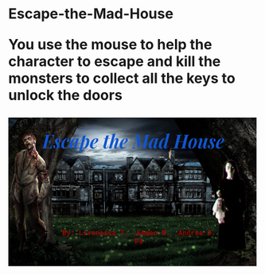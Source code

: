 <h1> Escape-the-Mad-House
  
<p> You use the mouse to help the character to escape and kill the monsters to collect all the keys to unlock the doors </p>
    
<img src="bk.PNG" width="500" height="300">
